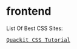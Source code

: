 frontend
========
List Of Best CSS Sites:

<pre><a href="http://www.quackit.com/css/tutorial/css_lists.cfm">Quackit CSS Tutorial</a></pre>
